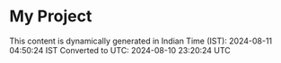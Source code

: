 # My Project

This content is dynamically generated in Indian Time (IST): 2024-08-11 04:50:24 IST
Converted to UTC: 2024-08-10 23:20:24 UTC
